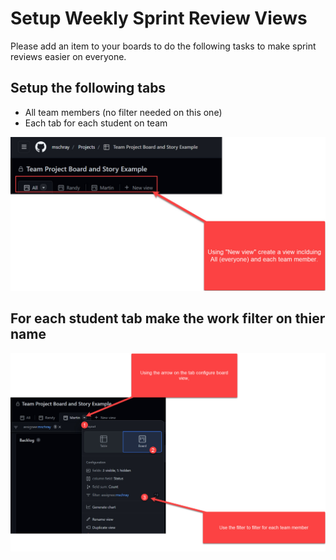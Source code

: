 # Setup Weekly Sprint Review Views

Please add an item to your boards to do the following tasks to make sprint reviews easier on everyone.

## Setup the following tabs
- All team members (no filter needed on this one)
- Each tab for each student on team 

![](/images/ConfigureTabPerStudent1.jpg)

## For each student tab make the work filter on thier name
![](/images/ConfigureTabPerStudent.jpg)
